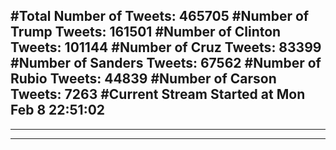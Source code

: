 #Total Number of Tweets: 465705 
#Number of Trump Tweets: 161501
#Number of Clinton Tweets: 101144
#Number of Cruz Tweets: 83399
#Number of Sanders Tweets: 67562
#Number of Rubio Tweets: 44839
#Number of Carson Tweets: 7263
#Current Stream Started at Mon Feb  8 22:51:02
---
---
---
